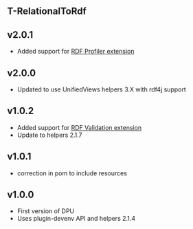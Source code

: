 T-RelationalToRdf
----------

v2.0.1
---
* Added support for [RDF Profiler extension](https://grips.semantic-web.at/display/UDDOC/RDF+Profiler)


v2.0.0
---
* Updated to use UnifiedViews helpers 3.X with rdf4j support

v1.0.2
---
* Added support for [RDF Validation extension](https://grips.semantic-web.at/display/UDDOC/RDF+Validation)
* Update to helpers 2.1.7

v1.0.1
---
* correction in pom to include resources

v1.0.0
---
* First version of DPU
* Uses plugin-devenv API and helpers 2.1.4
